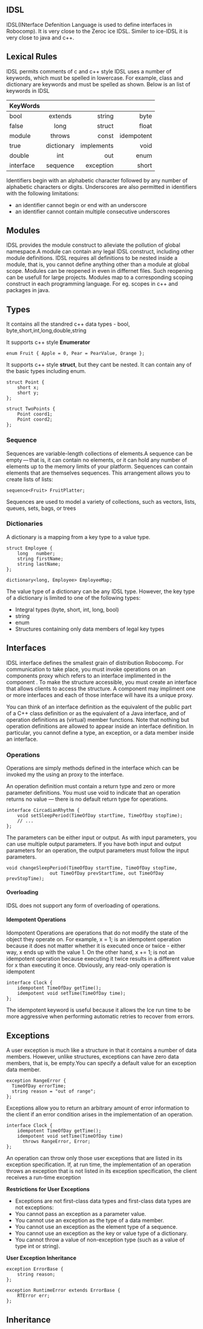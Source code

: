 ## IDSL
IDSL(INterface Defenition Language is used to define interfaces in Robocomp). It is very close to the Zeroc ice IDSL. Similer to ice-IDSL it is very close to java and c++.

## Lexical Rules
IDSL permits comments of c and c++ style
IDSL uses a number of keywords, which must be spelled in lowercase. For example, class and dictionary are keywords and must be spelled as shown. Below is an list of keywords in IDSL 


| KeyWords        |            |   | |
| ------------- |:-------------:| -----:|-----:|
|bool|extends|string|byte|
|false|long|struct|float|
|module| throws|const|idempotent|
|true|dictionary|implements|void|
|double|int|out |enum|
|interface |sequence | exception|short|

Identifiers begin with an alphabetic character followed by any number of alphabetic characters or digits. Underscores are also permitted in identifiers with the following limitations:
* an identifier cannot begin or end with an underscore
* an identifier cannot contain multiple consecutive underscores

## Modules
IDSL provides the module construct to alleviate the pollution of global namespace.A module can contain any legal IDSL construct, including other module definitions. IDSL  requires all definitions to be nested inside a module, that is, you cannot define anything other than a module at global scope. Modules can be reopened in even in differnet files. Such reopening can be usefull for large projects. Modules map to a corresponding scoping construct in each programming language. For eg. scopes in c++ and packages in java.

## Types
It contains all the standred c++ data types - 
bool, byte,short,int,long,double,string

It supports c++ style __Enumerator__
	
    enum Fruit { Apple = 0, Pear = PearValue, Orange };

It supports c++ style __struct__, but they cant be nested. It can contain any of the basic types including enum.

	struct Point {
    	short x;
    	short y;
    };

    struct TwoPoints {
        Point coord1;
        Point coord2;
    };

### Sequence
Sequences are variable-length collections of elements.A sequence can be empty — that is, it can contain no elements, or it can hold any number of elements up to the memory limits of your platform. Sequences can contain elements that are themselves sequences. This arrangement allows you to create lists of lists:

	sequence<Fruit> FruitPlatter;

Sequences are used to model a variety of collections, such as vectors, lists, queues, sets, bags, or trees

### Dictionaries
A dictionary is a mapping from a key type to a value type.

	struct Employee {
	    long   number;
	    string firstName;
	    string lastName;
	};
	 
	dictionary<long, Employee> EmployeeMap;

The value type of a dictionary can be any IDSL type. However, the key type of a dictionary is limited to one of the following types:
* Integral types (byte, short, int, long, bool)
* string
* enum
* Structures containing only data members of legal key types

## Interfaces

IDSL interface defines the smallest grain of distribution Robocomp. For communication to take place, you must invoke operations on an components proxy which refers to an interface implimented in the component . To make the structure accessible, you must create an interface that allows clients to access the structure. A component may impliment one or more interfaces and each of those interface will have its a unique proxy.

You can think of an interface definition as the equivalent of the public part of a C++ class definition or as the equivalent of a Java interface, and of operation definitions as (virtual) member functions. Note that nothing but operation definitions are allowed to appear inside an interface definition. In particular, you cannot define a type, an exception, or a data member inside an interface.

### Operations

Operations are simply methods defined in the interface which can be invoked my the using an proxy to the interface.

An operation definition must contain a return type and zero or more parameter definitions. You must use void to indicate that an operation returns no value — there is no default return type for operations.

	interface CircadianRhythm {
    	void setSleepPeriod(TimeOfDay startTime, TimeOfDay stopTime);
    	// ...
	};
The parameters can be either input or output. As with input parameters, you can use multiple output parameters. If you have both input and output parameters for an operation, the output parameters must follow the input parameters.

	void changeSleepPeriod(TimeOfDay startTime, TimeOfDay stopTime, 
                    out TimeOfDay prevStartTime, out TimeOfDay prevStopTime);
 	
#### Overloading
IDSL does not support any form of overloading of operations.

#### Idempotent Operations

Idompotent Operations are operations that do not modify the state of the object they operate on. For example, x = 1; is an idempotent operation because it does not matter whether it is executed once or twice - either way, x ends up with the value 1. On the other hand, x += 1; is not an idempotent operation because executing it twice results in a different value for x than executing it once. Obviously, any read-only operation is idempotent
    
    interface Clock {
    	idempotent TimeOfDay getTime();
    	idempotent void setTime(TimeOfDay time);
	};
    
 The idempotent keyword is useful because it allows the Ice run time to be more aggressive when performing automatic retries to recover from errors. 


## Exceptions    

A user exception is much like a structure in that it contains a number of data members. However, unlike structures, exceptions can have zero data members, that is, be empty.You can specify a default value for an exception data member.

	exception RangeError {
      TimeOfDay errorTime;
      string reason = "out of range";
	};

Exceptions allow you to return an arbitrary amount of error information to the client if an error condition arises in the implementation of an operation. 

  	interface Clock {
    	idempotent TimeOfDay getTime();
      	idempotent void setTime(TimeOfDay time)
          throws RangeError, Error;
  	};
    
An operation can throw only those user exceptions that are listed in its exception specification. If, at run time, the implementation of an operation throws an exception that is not listed in its exception specification, the client receives a run-time exception

__Restrictions for User Exceptions__
* Exceptions are not first-class data types and first-class data types are not exceptions:
* You cannot pass an exception as a parameter value.
* You cannot use an exception as the type of a data member.
* You cannot use an exception as the element type of a sequence.
* You cannot use an exception as the key or value type of a dictionary.
* You cannot throw a value of non-exception type (such as a value of type int or string).

__User Exception Inheritance__

    exception ErrorBase {
        string reason;
    };

    exception RuntimeError extends ErrorBase {
        RTError err;
    };

## Inheritance